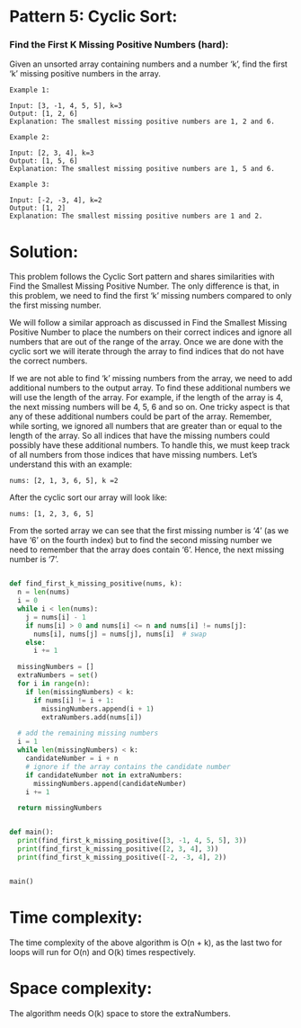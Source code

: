 # Pattern 5: Cyclic Sort:
### Find the First K Missing Positive Numbers (hard):


Given an unsorted array containing numbers and a number ‘k’, find the first ‘k’ missing positive numbers in the array.

```
Example 1:

Input: [3, -1, 4, 5, 5], k=3
Output: [1, 2, 6]
Explanation: The smallest missing positive numbers are 1, 2 and 6.
```

```
Example 2:

Input: [2, 3, 4], k=3
Output: [1, 5, 6]
Explanation: The smallest missing positive numbers are 1, 5 and 6.
```
```
Example 3:

Input: [-2, -3, 4], k=2
Output: [1, 2]
Explanation: The smallest missing positive numbers are 1 and 2.
```

# Solution:
This problem follows the Cyclic Sort pattern and shares similarities with Find the Smallest Missing Positive Number. The only difference is that, in this problem, we need to find the first ‘k’ missing numbers compared to only the first missing number.

We will follow a similar approach as discussed in Find the Smallest Missing Positive Number to place the numbers on their correct indices and ignore all numbers that are out of the range of the array. Once we are done with the cyclic sort we will iterate through the array to find indices that do not have the correct numbers.

If we are not able to find ‘k’ missing numbers from the array, we need to add additional numbers to the output array. To find these additional numbers we will use the length of the array. For example, if the length of the array is 4, the next missing numbers will be 4, 5, 6 and so on. One tricky aspect is that any of these additional numbers could be part of the array. Remember, while sorting, we ignored all numbers that are greater than or equal to the length of the array. So all indices that have the missing numbers could possibly have these additional numbers. To handle this, we must keep track of all numbers from those indices that have missing numbers. Let’s understand this with an example:

    nums: [2, 1, 3, 6, 5], k =2
After the cyclic sort our array will look like:

    nums: [1, 2, 3, 6, 5]
From the sorted array we can see that the first missing number is ‘4’ (as we have ‘6’ on the fourth index) but to find the second missing number we need to remember that the array does contain ‘6’. Hence, the next missing number is ‘7’.


```python

def find_first_k_missing_positive(nums, k):
  n = len(nums)
  i = 0
  while i < len(nums):
    j = nums[i] - 1
    if nums[i] > 0 and nums[i] <= n and nums[i] != nums[j]:
      nums[i], nums[j] = nums[j], nums[i]  # swap
    else:
      i += 1

  missingNumbers = []
  extraNumbers = set()
  for i in range(n):
    if len(missingNumbers) < k:
      if nums[i] != i + 1:
        missingNumbers.append(i + 1)
        extraNumbers.add(nums[i])

  # add the remaining missing numbers
  i = 1
  while len(missingNumbers) < k:
    candidateNumber = i + n
    # ignore if the array contains the candidate number
    if candidateNumber not in extraNumbers:
      missingNumbers.append(candidateNumber)
    i += 1

  return missingNumbers


def main():
  print(find_first_k_missing_positive([3, -1, 4, 5, 5], 3))
  print(find_first_k_missing_positive([2, 3, 4], 3))
  print(find_first_k_missing_positive([-2, -3, 4], 2))


main()

```

# Time complexity:
The time complexity of the above algorithm is O(n + k), as the last two for loops will run for O(n) and O(k) times respectively.

# Space complexity:
The algorithm needs O(k) space to store the extraNumbers.
